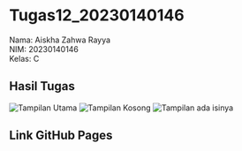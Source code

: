 # Tugas12_20230140146

Nama: Aiskha Zahwa Rayya  
NIM: 20230140146  
Kelas: C

## Hasil Tugas
![Tampilan Utama](https://github.com/user-attachments/assets/39fa272f-fd13-4044-8469-24e1c4fa0a86)
![Tampilan Kosong](https://github.com/user-attachments/assets/450572c3-82ad-4131-9198-db29d27d2232)
![Tampilan ada isinya](https://github.com/user-attachments/assets/3228893e-9740-4fc0-ba3a-c98e95a986d4)

## Link GitHub Pages
